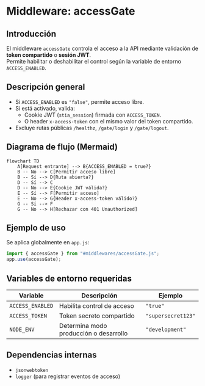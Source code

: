 # Middleware: accessGate

## Introducción

El middleware `accessGate` controla el acceso a la API mediante validación de **token compartido** o **sesión JWT**.  
Permite habilitar o deshabilitar el control según la variable de entorno `ACCESS_ENABLED`.

## Descripción general

- Si `ACCESS_ENABLED` es `"false"`, permite acceso libre.  
- Si está activado, valida:
  - Cookie JWT (`stia_session`) firmada con `ACCESS_TOKEN`.  
  - O header `x-access-token` con el mismo valor del token compartido.
- Excluye rutas públicas `/healthz`, `/gate/login` y `/gate/logout`.

## Diagrama de flujo (Mermaid)

```mermaid
flowchart TD
    A[Request entrante] --> B{ACCESS_ENABLED = true?}
    B -- No --> C[Permitir acceso libre]
    B -- Sí --> D{Ruta abierta?}
    D -- Sí --> C
    D -- No --> E{Cookie JWT válida?}
    E -- Sí --> F[Permitir acceso]
    E -- No --> G{Header x-access-token válido?}
    G -- Sí --> F
    G -- No --> H[Rechazar con 401 Unauthorized]
```

## Ejemplo de uso

Se aplica globalmente en `app.js`:

```js
import { accessGate } from "#middlewares/accessGate.js";
app.use(accessGate);
```

## Variables de entorno requeridas

| Variable         | Descripción                            | Ejemplo            |
| ---------------- | -------------------------------------- | ------------------ |
| `ACCESS_ENABLED` | Habilita control de acceso             | `"true"`           |
| `ACCESS_TOKEN`   | Token secreto compartido               | `"supersecret123"` |
| `NODE_ENV`       | Determina modo producción o desarrollo | `"development"`    |

## Dependencias internas

- `jsonwebtoken`
- `logger` (para registrar eventos de acceso)
